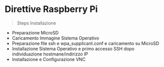 # Direttive Raspberry Pi

> Steps Installazione
- Preparazione MicroSD
- Caricamento Immagine Sistema Operativo
- Preparazione file ssh e wpa_supplicant.conf e caricamento su MicroSD
- Installazione Sistema Operativo e primo accesso SSH dopo individuazione hostmane/indirizzo IP 
- Installazione e Configurazione VNC 
